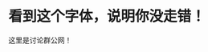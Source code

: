 <!DOCTYPE html>
<html>
<head>
<meta charset="utf-8">
</head>
<body>
    <h1>看到这个字体，说明你没走错！</h1>
    <p>这里是讨论群公网！</p>
</body>
</html>
